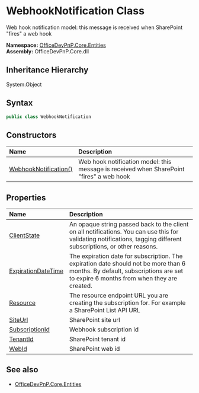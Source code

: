 # WebhookNotification Class
 Web hook notification model: this message is received when SharePoint "fires" a web hook   

**Namespace:** [OfficeDevPnP.Core.Entities](OfficeDevPnP.Core.Entities.md)  
**Assembly:** OfficeDevPnP.Core.dll  
## Inheritance Hierarchy
System.Object  
## Syntax
```C#
public class WebhookNotification
```
## Constructors
|**Name**|**Description**|
|:-----|:-----|
| [WebhookNotification()](OfficeDevPnP.Core.Entities.WebhookNotification.ctor1.md) |  Web hook notification model: this message is received when SharePoint "fires" a web hook 
## Properties
|**Name**|**Description**|
|:-----|:-----|
| [ClientState](OfficeDevPnP.Core.Entities.WebhookNotification.ClientState.md) | An opaque string passed back to the client on all notifications. You can use this for validating notifications, tagging different subscriptions, or other reasons.
| [ExpirationDateTime](OfficeDevPnP.Core.Entities.WebhookNotification.ExpirationDateTime.md) | The expiration date for subscription. The expiration date should not be more than 6 months. By default, subscriptions are set to expire 6 months from when they are created.
| [Resource](OfficeDevPnP.Core.Entities.WebhookNotification.Resource.md) | The resource endpoint URL you are creating the subscription for. For example a SharePoint List API URL
| [SiteUrl](OfficeDevPnP.Core.Entities.WebhookNotification.SiteUrl.md) | SharePoint site url
| [SubscriptionId](OfficeDevPnP.Core.Entities.WebhookNotification.SubscriptionId.md) | Webhook subscription id
| [TenantId](OfficeDevPnP.Core.Entities.WebhookNotification.TenantId.md) | SharePoint tenant id
| [WebId](OfficeDevPnP.Core.Entities.WebhookNotification.WebId.md) | SharePoint web id
## See also
- [OfficeDevPnP.Core.Entities](OfficeDevPnP.Core.Entities.md)
